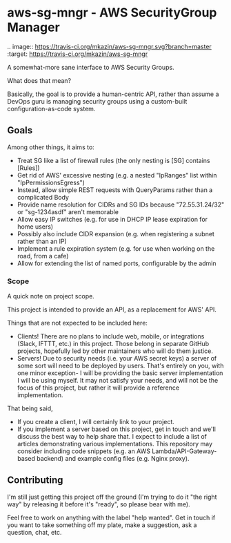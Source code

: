 # aws-sg-mngr - AWS SecurityGroup Manager

.. image:: https://travis-ci.org/mkazin/aws-sg-mngr.svg?branch=master
    :target: https://travis-ci.org/mkazin/aws-sg-mngr

A somewhat-more sane interface to AWS Security Groups.

What does that mean?

Basically, the goal is to provide a human-centric API, rather than assume a DevOps guru
is managing security groups using a custom-built configuration-as-code system.

## Goals 
Among other things, it aims to:
- Treat SG like a list of firewall rules (the only nesting is [SG] contains [Rules])
- Get rid of AWS' excessive nesting (e.g. a nested "IpRanges" list within "IpPermissionsEgress")
- Instead, allow simple REST requests with QueryParams rather than a complicated Body
- Provide name resolution for CIDRs and SG IDs because "72.55.31.24/32" or "sg-1234asdf" aren't memorable
- Allow easy IP switches (e.g. for use in DHCP IP lease expiration for home users)
- Possibly also include CIDR expansion (e.g. when registering a subnet rather than an IP)
- Implement a rule expiration system (e.g. for use when working on the road, from a cafe)
- Allow for extending the list of named ports, configurable by the admin

### Scope
A quick note on project scope.

This project is intended to provide an API, as a replacement for AWS' API.

Things that are not expected to be included here:
- Clients! There are no plans to include web, mobile, or integrations (Slack, IFTTT, etc.) in this project. Those belong in separate GitHub projects, hopefully led by other maintainers who will do them justice. 
- Servers! Due to security needs (i.e. your AWS secret keys) a server of some sort will need to be deployed by users. That's entirely on you, with one minor exception- I will be providing the basic server implementation I will be using myself. It may not satisfy your needs, and will not be the focus of this project, but rather it will provide a reference implementation.

That being said,
- If you create a client, I will certainly link to your project.
- If you implement a server based on this project, get in touch and we'll discuss the best way to help share that. I expect to include a list of articles demonstrating various implementations. This repository may consider including code snippets (e.g. an AWS Lambda/API-Gateway-based backend) and example config files (e.g. Nginx proxy).


## Contributing

I'm still just getting this project off the ground (I'm trying to do it "the right way" by releasing it before it's "ready", so please bear with me).

Feel free to work on anything with the label "help wanted". Get in touch if you want to take something off my plate, make a suggestion, ask a question, chat, etc.
